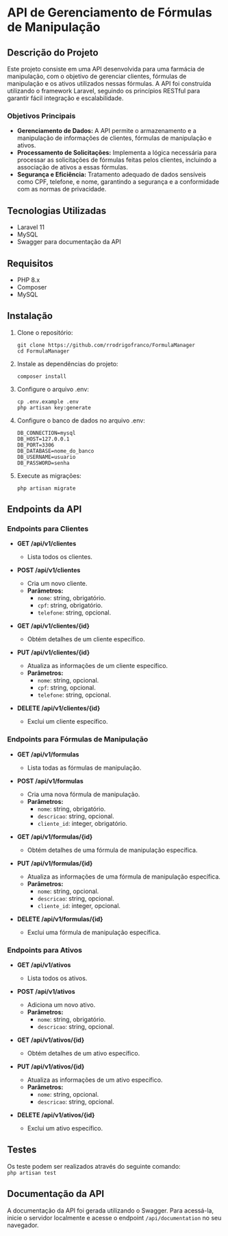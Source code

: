 # API de Gerenciamento de Fórmulas de Manipulação

## Descrição do Projeto

Este projeto consiste em uma API desenvolvida para uma farmácia de manipulação, com o objetivo de gerenciar clientes, fórmulas de manipulação e os ativos utilizados nessas fórmulas. A API foi construída utilizando o framework Laravel, seguindo os princípios RESTful para garantir fácil integração e escalabilidade.

### Objetivos Principais

- **Gerenciamento de Dados:** A API permite o armazenamento e a manipulação de informações de clientes, fórmulas de manipulação e ativos.
- **Processamento de Solicitações:** Implementa a lógica necessária para processar as solicitações de fórmulas feitas pelos clientes, incluindo a associação de ativos a essas fórmulas.
- **Segurança e Eficiência:** Tratamento adequado de dados sensíveis como CPF, telefone, e nome, garantindo a segurança e a conformidade com as normas de privacidade.

## Tecnologias Utilizadas

- Laravel 11
- MySQL
- Swagger para documentação da API

## Requisitos

- PHP 8.x
- Composer
- MySQL

## Instalação

1. Clone o repositório:
   
   ```git clone https://github.com/rrodrigofranco/FormulaManager ```<br />
   ```cd FormulaManager ```

2. Instale as dependências do projeto:

    ```composer install```

3. Configure o arquivo .env:

    ```cp .env.example .env```<br />
    ```php artisan key:generate```

4. Configure o banco de dados no arquivo .env:

    ```DB_CONNECTION=mysql```<br />
    ```DB_HOST=127.0.0.1```<br />
    ```DB_PORT=3306```<br />
    ```DB_DATABASE=nome_do_banco```<br />
    ```DB_USERNAME=usuario```<br />
    ```DB_PASSWORD=senha```<br />

5. Execute as migrações:

    ```php artisan migrate```

## Endpoints da API

### Endpoints para Clientes

- **GET /api/v1/clientes**
  - Lista todos os clientes.

- **POST /api/v1/clientes**
  - Cria um novo cliente.
  - **Parâmetros:**
    - `nome`: string, obrigatório.
    - `cpf`: string, obrigatório.
    - `telefone`: string, opcional.

- **GET /api/v1/clientes/{id}**
  - Obtém detalhes de um cliente específico.

- **PUT /api/v1/clientes/{id}**
  - Atualiza as informações de um cliente específico.
  - **Parâmetros:**
    - `nome`: string, opcional.
    - `cpf`: string, opcional.
    - `telefone`: string, opcional.

- **DELETE /api/v1/clientes/{id}**
  - Exclui um cliente específico.

### Endpoints para Fórmulas de Manipulação

- **GET /api/v1/formulas**
  - Lista todas as fórmulas de manipulação.

- **POST /api/v1/formulas**
  - Cria uma nova fórmula de manipulação.
  - **Parâmetros:**
    - `nome`: string, obrigatório.
    - `descricao`: string, opcional.
    - `cliente_id`: integer, obrigatório.

- **GET /api/v1/formulas/{id}**
  - Obtém detalhes de uma fórmula de manipulação específica.

- **PUT /api/v1/formulas/{id}**
  - Atualiza as informações de uma fórmula de manipulação específica.
  - **Parâmetros:**
    - `nome`: string, opcional.
    - `descricao`: string, opcional.
    - `cliente_id`: integer, opcional.

- **DELETE /api/v1/formulas/{id}**
  - Exclui uma fórmula de manipulação específica.

### Endpoints para Ativos

- **GET /api/v1/ativos**
  - Lista todos os ativos.

- **POST /api/v1/ativos**
  - Adiciona um novo ativo.
  - **Parâmetros:**
    - `nome`: string, obrigatório.
    - `descricao`: string, opcional.

- **GET /api/v1/ativos/{id}**
  - Obtém detalhes de um ativo específico.

- **PUT /api/v1/ativos/{id}**
  - Atualiza as informações de um ativo específico.
  - **Parâmetros:**
    - `nome`: string, opcional.
    - `descricao`: string, opcional.

- **DELETE /api/v1/ativos/{id}**
  - Exclui um ativo específico.

## Testes

Os teste podem ser realizados através do seguinte comando: <br />
``` php artisan test ```

## Documentação da API

A documentação da API foi gerada utilizando o Swagger. Para acessá-la, inicie o servidor localmente e acesse  o endpoint `/api/documentation` no seu navegador.

